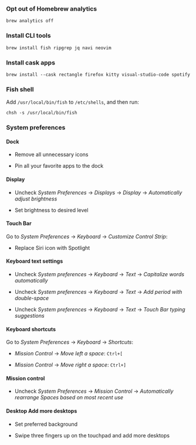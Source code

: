 
### Opt out of Homebrew analytics

```
brew analytics off
```

### Install CLI tools

```
brew install fish ripgrep jq navi neovim
```

### Install cask apps

```
brew install --cask rectangle firefox kitty visual-studio-code spotify
```

### Fish shell

Add `/usr/local/bin/fish` to `/etc/shells`, and then run:

```
chsh -s /usr/local/bin/fish
```

### System preferences

#### Dock

- Remove all unnecessary icons

- Pin all your favorite apps to the dock

#### Display

- Uncheck *System Preferences* -> *Displays* -> *Display* -> *Automatically adjust brightness*

- Set brightness to desired level

#### Touch Bar

Go to *System Preferences* -> *Keyboard* -> *Customize Control Strip*:

- Replace Siri icon with Spotlight

#### Keyboard text settings

- Uncheck *System preferences* -> *Keyboard* -> *Text* -> *Capitalize words automatically*

- Uncheck *System preferences* -> *Keyboard* -> *Text* -> *Add period with double-space*

- Uncheck *System preferences* -> *Keyboard* -> *Text* -> *Touch Bar typing suggestions*

#### Keyboard shortcuts

Go to *System Preferences* -> *Keyboard* -> *Shortcuts*:

- *Mission Control* -> *Move left a space*: `Ctrl+[`

- *Mission Control* -> *Move right a space*: `Ctrl+]`


#### Mission control

- Uncheck *System Preferences* -> *Mission Control* -> *Automatically rearrange Spaces based on most recent use*

#### Desktop Add more desktops

- Set preferred background

- Swipe three fingers up on the touchpad and add more desktops

